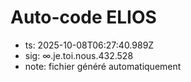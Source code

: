 # Auto-code ELIOS
- ts: 2025-10-08T06:27:40.989Z
- sig: ∞.je.toi.nous.432.528
- note: fichier généré automatiquement